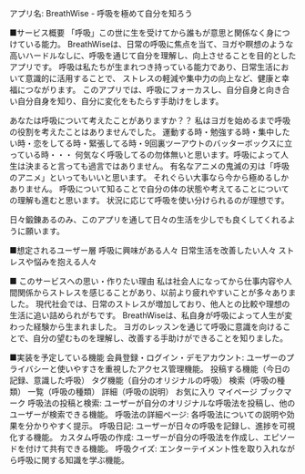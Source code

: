 アプリ名: BreathWise - 呼吸を極めて自分を知ろう

■サービス概要
「呼吸」この世に生を受けてから誰もが意思と関係なく身につけている能力。
BreathWiseは、日常の呼吸に焦点を当て、ヨガや瞑想のような高いハードルなしに、呼吸を通じて自分を理解し、向上させることを目的としたアプリです。
呼吸は私たちが生まれつき持っている能力であり、日常生活において意識的に活用することで、
ストレスの軽減や集中力の向上など、健康と幸福につながります。
このアプリでは、呼吸にフォーカスし、自分自身と向き合い自分自身を知り、自分に変化をもたらす手助けをします。

あなたは呼吸について考えたことがありますか？？
私はヨガを始めるまで呼吸の役割を考えたことはありませんでした。
運動する時・勉強する時・集中したい時・恋をしてる時・緊張してる時・9回裏ツーアウトのバッターボックスに立っている時・・・
何気なく呼吸してるの勿体無いと思います。呼吸によって人生は決まると言っても過言ではありません。
有名なアニメの鬼滅の刃は「呼吸のアニメ」といってもいいと思います。
それぐらい大事なら今から極めるしかありません。
呼吸について知ることで自分の体の状態や考えてることについての理解も進むと思います。
状況に応じて呼吸を使い分けられるのが理想です。

日々鍛錬あるのみ、このアプリを通して日々の生活を少しでも良くしてくれるように願います。


■想定されるユーザー層
呼吸に興味がある人々
日常生活を改善したい人々
ストレスや悩みを抱える人々


■ このサービスへの思い・作りたい理由
私は社会人になってから仕事内容や人間関係からストレスを感じることがあり、以前より疲れやすいことが多々ありました。
現代社会では、日常のストレスが増加しており、他人との比較や理想の生活に追い詰められがちです。
BreathWiseは、私自身が呼吸によって人生が変わった経験から生まれました。
ヨガのレッスンを通じて呼吸に意識を向けることで、自分の望むものを理解し、改善する手助けができることを知りました。

■実装を予定している機能
会員登録・ログイン・デモアカウント: ユーザーのプライバシーと使いやすさを重視したアクセス管理機能。
投稿する機能（今日の記録、意識した呼吸）
タグ機能（自分のオリジナルの呼吸）
検索（呼吸の種類）
一覧（呼吸の種類）
詳細（呼吸の説明）
お気に入り
マイページ
ブックマーク
呼吸法の投稿と検索: ユーザーが自分のオリジナルな呼吸法を投稿し、他のユーザーが検索できる機能。
呼吸法の詳細ページ: 各呼吸法についての説明や効果を分かりやすく提示。
呼吸日記: ユーザーが日々の呼吸を記録し、進捗を可視化する機能。
カスタム呼吸の作成: ユーザーが自分の呼吸法を作成し、エピソードを付けて共有できる機能。
呼吸クイズ: エンターテイメント性を取り入れながら呼吸に関する知識を学ぶ機能。
